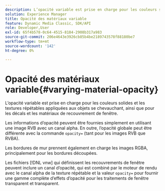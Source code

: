 ```yaml
---
description: L’opacité variable est prise en charge pour les couleurs solides et les textures répétables appliquées aux objets se chevauchant, ainsi que pour les décals et les matériaux de recouvrement de fenêtre.
solution: Experience Manager
title: Opacité des matériaux variable
feature: Dynamic Media Classic, SDK/API
role: Developer,User
exl-id: 65f4b578-0c64-4515-8184-2908b317a983
source-git-commit: 206e4643e3926cb85b4be2189743578f88180be7
workflow-type: tm+mt
source-wordcount: '142'
ht-degree: 0%

---
```


# Opacité des matériaux variable{#varying-material-opacity}

L’opacité variable est prise en charge pour les couleurs solides et les textures répétables appliquées aux objets se chevauchant, ainsi que pour les décals et les matériaux de recouvrement de fenêtre.

Les informations d’opacité peuvent être fournies simplement en utilisant une image RVB avec un canal alpha. En outre, l’opacité globale peut être différente avec la commande `opacity=` (tant pour les images RVB que RVBA).

Les bordures de mur prennent également en charge les images RGBA, principalement pour les bordures découpées.

Les fichiers [!DNL vnw] qui définissent les recouvrements de fenêtre peuvent inclure un canal d’opacité, qui est combiné par le moteur de rendu avec le canal alpha de la texture répétable et la valeur `opacity=` pour fournir une gamme complète d’effets d’opacité pour les traitements de fenêtre transparent et transparent.

